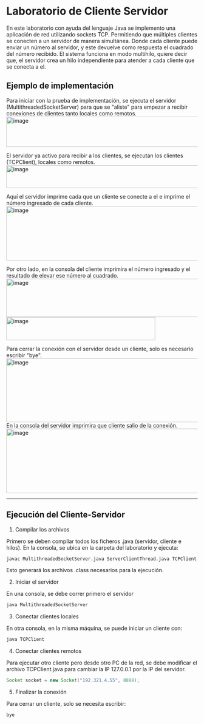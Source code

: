 # Laboratorio de Cliente Servidor
En este laboratorio con ayuda del lenguaje Java se implemento una aplicación de red utilizando sockets TCP. Permitiendo
que múltiples clientes se conecten a un servidor de manera simultánea.
Donde cada cliente puede enviar un número al servidor, y este devuelve como respuesta el cuadrado del número recibido.
El sistema funciona en modo multihilo, quiere decir que, el servidor crea un hilo independiente para atender a cada cliente
que se conecta a el.

## Ejemplo de implementación

Para iniciar con la prueba de implementación, se ejecuta el servidor (MultithreadedSocketServer) para que se "aliste" para
empezar a recibir conexiones de clientes tanto locales como remotos.
<img width="945" height="80" alt="image" src="https://github.com/user-attachments/assets/424c2abf-dd91-46ef-8db6-c298707a6451" />

El servidor ya activo para recibir a los clientes, se ejecutan los clientes (TCPClient), locales como remotos.
<img width="809" height="60" alt="image" src="https://github.com/user-attachments/assets/36b5b392-def8-4a5a-8a93-dfe9a0cdb388" />

Aquí el servidor imprime cada que un cliente se conecte a el e imprime el número ingresado de cada cliente.
<img width="1086" height="143" alt="image" src="https://github.com/user-attachments/assets/6751362b-7d06-4570-b13b-e9201daeb14e" />

Por otro lado, en la consola del cliente imprimira el número ingresado y el resultado de elevar ese número al cuadrado.
<img width="1077" height="101" alt="image" src="https://github.com/user-attachments/assets/8e0617df-08ee-4399-b081-90c9e3d7bd56" />
<img width="392" height="61" alt="image" src="https://github.com/user-attachments/assets/e9cc4b0d-8e69-4e79-81b0-c213ece95538" />

Para cerrar la conexión con el servidor desde un cliente, solo es necesario escribir "bye".
<img width="1081" height="168" alt="image" src="https://github.com/user-attachments/assets/d18fc88b-04e8-4993-9e3e-7015899c4ca2" />
En la consola del servidor imprimira que cliente salio de la conexión.
<img width="1079" height="170" alt="image" src="https://github.com/user-attachments/assets/fa69f75a-a79a-406d-a1e2-407cd82f859e" />

---

## Ejecución del Cliente-Servidor
1. Compilar los archivos
   
Primero se deben compilar todos los ficheros .java (servidor, cliente e hilos).
En la consola, se ubica en la carpeta del laboratorio y ejecuta:

```bash
javac MultithreadedSocketServer.java ServerClientThread.java TCPClient.java
```
Esto generará los archivos .class necesarios para la ejecución.

2. Iniciar el servidor
   
En una consola, se debe correr primero el servidor
```bash
java MultithreadedSocketServer
```

3. Conectar clientes locales
   
En otra consola, en la misma máquina, se puede iniciar un cliente con:
```bash
java TCPClient
```

4. Conectar clientes remotos
   
Para ejecutar otro cliente pero desde otro PC de la red, se debe modificar el archivo TCPClient.java para cambiar
la IP 127.0.0.1 por la IP del servidor.
```java
Socket socket = new Socket("192.321.4.55", 8888);
```

5. Finalizar la conexión
   
Para cerrar un cliente, solo se necesita escribir:
```bash
bye
```
